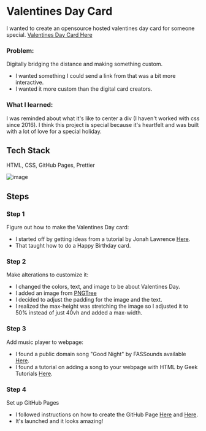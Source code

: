 # Valentines Day Card
I wanted to create an opensource hosted valentines day card for someone special. 
[Valentines Day Card Here](https://mindfultatiana.github.io/valentinesday2024/)

### Problem: 
Digitally bridging the distance and making something custom. 
-  I wanted something I could send a link from that was a bit more interactive.
-  I wanted it more custom than the digital card creators.

### What I learned:
I was reminded about what it's like to center a div (I haven't worked with css since 2016).
I think this project is special because it's heartfelt and was built with a lot of love for a special holiday.

## Tech Stack
HTML, CSS, GitHub Pages, Prettier

![image](https://github.com/mindfultatiana/ValentinesCard/assets/13071148/0faf17f2-3c94-4e59-be41-e24430b3106d)

## Steps
### Step 1
Figure out how to make the Valentines Day card:
  - I started off by getting ideas from a tutorial by Jonah Lawrence [Here](https://www.youtube.com/watch?v=BVX7kZ4GM-g). 
  - That taught how to do a Happy Birthday card.
### Step 2
Make alterations to customize it:
-  I changed the colors, text, and image to be about Valentines Day.
-  I added an image from [PNGTree](https://pngtree.com/)
-  I decided to adjust the padding for the image and the text.
-  I realized the max-height was stretching the image so I adjusted it to 50% instead of just 40vh
and added a max-width.
### Step 3
Add music player to webpage:
-  I found a public domain song "Good Night" by FASSounds available [Here](https://pixabay.com/music/).
-  I found a tutorial on adding a song to your webpage with HTML by Geek Tutorials [Here](https://www.youtube.com/watch?v=9F49XgzlZgA).
### Step 4
Set up GitHub Pages
-  I followed instructions on how to create the GitHub Page [Here](https://pages.github.com/) and [Here](https://docs.github.com/en/pages/getting-started-with-github-pages/creating-a-github-pages-site).
-  It's launched and it looks amazing!
